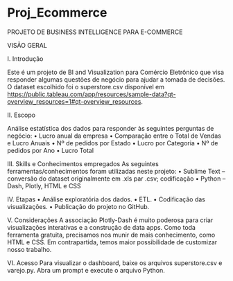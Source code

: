 # Proj_Ecommerce

PROJETO DE BUSINESS INTELLIGENCE PARA E-COMMERCE

VISÃO GERAL

I.	Introdução

Este é um projeto de BI and Visualization para Comércio Eletrônico que visa responder algumas questões de negócio para ajudar a tomada de decisões.
O dataset escolhido foi o superstore.csv disponível em https://public.tableau.com/app/resources/sample-data?qt-overview_resources=1#qt-overview_resources.

II.	Escopo

Análise estatística dos dados para responder às seguintes perguntas de negócio: 
•	Lucro anual da empresa
•	Comparação entre o Total de Vendas e Lucro Anuais
•	Nº de pedidos por Estado
•	Lucro por Categoria
•	Nº de pedidos por Ano
•	Lucro Total

III.	Skills e Conhecimentos empregados
As seguintes ferramentas/conhecimentos foram utilizadas neste projeto:
•	Sublime Text – conversão do dataset originalmente em .xls par .csv; codificação
•	Python – Dash, Plotly, HTML e CSS

IV.	Etapas
•	Análise exploratória dos dados.
•	ETL.
•	Codificação das visualizações.
•	Publicação do projeto no GitHub.

V.	Considerações
A associação Plotly-Dash é muito poderosa para criar visualizações interativas e a construção de data apps. Como toda ferramenta gratuita, precisamos nos munir de mais conhecimento, como HTML e CSS. Em contrapartida, temos maior possibilidade de customizar nosso trabalho.

VI.	Acesso
Para visualizar o dashboard, baixe os arquivos superstore.csv e varejo.py. Abra um prompt e execute o arquivo Python.
